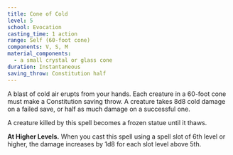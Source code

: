 ```yaml
---
title: Cone of Cold
level: 5
school: Evocation
casting_time: 1 action
range: Self (60-foot cone)
components: V, S, M
material_components:
  - a small crystal or glass cone
duration: Instantaneous
saving_throw: Constitution half
---
```


A blast of cold air erupts from your hands. Each creature in a 60-foot cone must make a Constitution saving throw. A creature takes 8d8 cold damage on a failed save, or half as much damage on a successful one.

A creature killed by this spell becomes a frozen statue until it thaws.

**At Higher Levels.** When you cast this spell using a spell slot of 6th level or higher, the damage increases by 1d8 for each slot level above 5th.
